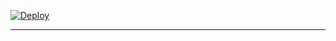 [![Deploy](https://www.herokucdn.com/deploy/button.svg)](https://dashboard.heroku.com/new?template=https://github.com/auntyxd12/XXSHEHZADIXX)

---

